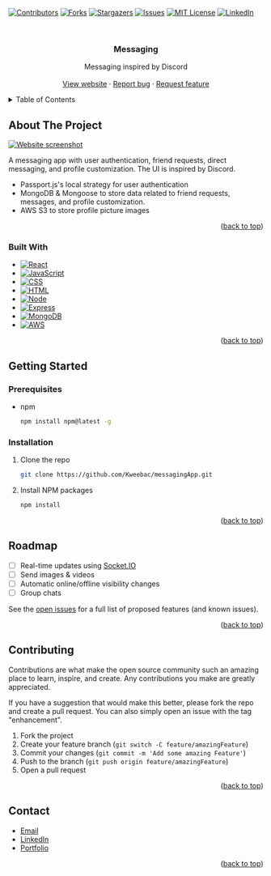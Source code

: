 <a name="readme-top"></a>

[![Contributors][contributors-shield]][contributors-url]
[![Forks][forks-shield]][forks-url]
[![Stargazers][stars-shield]][stars-url]
[![Issues][issues-shield]][issues-url]
[![MIT License][license-shield]][license-url]
[![LinkedIn][linkedin-shield]][linkedin-url]

<br />
<div align="center">
  <h3 align="center">Messaging</h3>

  <p align="center">
    Messaging inspired by Discord
    <br />
    <br />
    <a href="https://kweebac-messagingapp.vercel.app">View website</a>
    ·
    <a href="https://github.com/Kweebac/messagingApp/issues/new?assignees=&labels=bug&template=bug_report.md">Report bug</a>
    ·
    <a href="https://github.com/Kweebac/messagingApp/issues/new?assignees=&labels=enhancement&template=feature_request.md">Request feature</a>
  </p>
</div>

<details>
  <summary>Table of Contents</summary>
  <ol>
    <li>
      <a href="#about-the-project">About The Project</a>
      <ul>
        <li><a href="#built-with">Built With</a></li>
      </ul>
    </li>
    <li>
      <a href="#getting-started">Getting Started</a>
      <ul>
        <li><a href="#prerequisites">Prerequisites</a></li>
        <li><a href="#installation">Installation</a></li>
      </ul>
    </li>
    <li><a href="#roadmap">Roadmap</a></li>
    <li><a href="#contributing">Contributing</a></li>
    <li><a href="#contact">Contact</a></li>
  </ol>
</details>

## About The Project

[![Website screenshot][product-screenshot]](https://kweebac-messagingapp.vercel.app)

A messaging app with user authentication, friend requests, direct messaging, and profile customization. The UI is inspired by Discord.

- Passport.js's local strategy for user authentication
- MongoDB & Mongoose to store data related to friend requests, messages, and profile customization.
- AWS S3 to store profile picture images

<p align="right">(<a href="#readme-top">back to top</a>)</p>

### Built With

- [![React][React]][React-url]
- [![JavaScript][JavaScript]][JavaScript-url]
- [![CSS][CSS]][CSS-url]
- [![HTML][HTML]][HTML-url]
- [![Node][Node]][Node-url]
- [![Express][Express]][Express-url]
- [![MongoDB][MongoDB]][MongoDB-url]
- [![AWS][AWS]][AWS-url]

<p align="right">(<a href="#readme-top">back to top</a>)</p>

## Getting Started

### Prerequisites

- npm
  ```sh
  npm install npm@latest -g
  ```

### Installation

1. Clone the repo
   ```sh
   git clone https://github.com/Kweebac/messagingApp.git
   ```
2. Install NPM packages
   ```sh
   npm install
   ```

<p align="right">(<a href="#readme-top">back to top</a>)</p>

## Roadmap

- [ ] Real-time updates using [Socket.IO](https://socket.io/)
- [ ] Send images & videos
- [ ] Automatic online/offline visibility changes
- [ ] Group chats

See the [open issues](https://github.com/Kweebac/messagingApp/issues) for a full list of proposed features (and known issues).

<p align="right">(<a href="#readme-top">back to top</a>)</p>

## Contributing

Contributions are what make the open source community such an amazing place to learn, inspire, and create. Any contributions you make are greatly appreciated.

If you have a suggestion that would make this better, please fork the repo and create a pull request. You can also simply open an issue with the tag "enhancement".

1. Fork the project
2. Create your feature branch (`git switch -C feature/amazingFeature`)
3. Commit your changes (`git commit -m 'Add some amazing Feature'`)
4. Push to the branch (`git push origin feature/amazingFeature`)
5. Open a pull request

<p align="right">(<a href="#readme-top">back to top</a>)</p>

## Contact

- [Email](mailto:06.amarshall@gmail.com)
- [LinkedIn](https://www.linkedin.com/in/alfie-marshall-045bba268/)
- [Portfolio](https://alfiemarshall.vercel.app/)

<p align="right">(<a href="#readme-top">back to top</a>)</p>

[contributors-shield]: https://img.shields.io/github/contributors/Kweebac/messagingApp.svg?style=for-the-badge
[contributors-url]: https://github.com/Kweebac/messagingApp/graphs/contributors
[forks-shield]: https://img.shields.io/github/forks/Kweebac/messagingApp.svg?style=for-the-badge
[forks-url]: https://github.com/Kweebac/messagingApp/network/members
[stars-shield]: https://img.shields.io/github/stars/Kweebac/messagingApp.svg?style=for-the-badge
[stars-url]: https://github.com/Kweebac/messagingApp/stargazers
[issues-shield]: https://img.shields.io/github/issues/Kweebac/messagingApp.svg?style=for-the-badge
[issues-url]: https://github.com/Kweebac/messagingApp/issues
[license-shield]: https://img.shields.io/badge/License-MIT-yellow.svg?style=for-the-badge
[license-url]: https://github.com/Kweebac/messagingApp/blob/master/LICENSE
[linkedin-shield]: https://img.shields.io/badge/-LinkedIn-black.svg?style=for-the-badge&logo=linkedin&colorB=555
[linkedin-url]: https://www.linkedin.com/in/alfie-marshall-045bba268/
[product-screenshot]: https://i.imgur.com/lDGzyo9.png
[React]: https://img.shields.io/badge/React-20232A?style=for-the-badge&logo=react&logoColor=61DAFB
[React-url]: https://react.dev/
[JavaScript]: https://img.shields.io/badge/JavaScript-323330?style=for-the-badge&logo=javascript&logoColor=F7DF1E
[JavaScript-url]: https://developer.mozilla.org/en-US/docs/Web/JavaScript
[CSS]: https://img.shields.io/badge/CSS3-1572B6?style=for-the-badge&logo=css3&logoColor=white
[CSS-url]: https://developer.mozilla.org/en-US/docs/Web/CSS
[HTML]: https://img.shields.io/badge/HTML5-E34F26?style=for-the-badge&logo=html5&logoColor=white
[HTML-url]: https://developer.mozilla.org/en-US/docs/Web/HTML
[Node]: https://img.shields.io/badge/Node%20js-339933?style=for-the-badge&logo=nodedotjs&logoColor=white
[Node-url]: https://nodejs.org/en
[Express]: https://img.shields.io/badge/Express%20js-000000?style=for-the-badge&logo=express&logoColor=white
[Express-url]: https://expressjs.com/
[MongoDB]: https://img.shields.io/badge/MongoDB-4EA94B?style=for-the-badge&logo=mongodb&logoColor=white
[MongoDB-url]: https://www.mongodb.com/
[AWS]: https://img.shields.io/badge/Amazon_AWS-FF9900?style=for-the-badge&logo=amazonaws&logoColor=white
[AWS-url]: https://aws.amazon.com/
